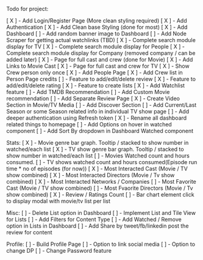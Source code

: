 Todo for project:

[ X ] - Add Login/Register Page (More clean styling required)
[ X ] - Add Authentication
[ X ] - Add Clean base Styling (done for most)
[ X ] - Add Dashboard
[ ] - Add random banner image to Dashboard
[ ] - Add Node Scraper for getting actual watchlinks (TBD)
[ X ] - Complete search module display for TV
[ X ] - Complete search module display for People
[ X ] - Complete search module display for Company (removed company / can be added later)
[ X ] - Page for full cast and crew (done for Movie)
[ X ] - Add Links to Movie Cast
[ X ] - Page for full cast and crew for TV
[ X ] - Show Crew person only once
[ X ] - Add People Page
[ X ] - Add Crew list in Person Page credits
[ ] - Feature to add/edit/delete review
[ X ] - Feature to add/edit/delete rating
[ X ] - Feature to create lists
[ X ] - Add Watchlist feature
[ ] - Add TMDB Recommendation
[ ] - Add Custom Movie recommendation
[ ] - Add Separate Review Page
[ X ] - Create Video Section in Movie/TV Media
[ ] - Add Discover Section
[ ] - Add Current/Last Season or some Season related info in individual TV show page
[ ] - Add deeper authentication using Refresh token
[ X ] - Rename all dashboard related things to homepage
[ ] - Add Options on hover in watched component
[ ] - Add Sort By dropdown in Dashboard Watched component

Stats:
[ X ] - Movie genre bar graph. Tooltip / stacked to show number in watched/each list
[ X ] - TV show genre bar graph. Tooltip / stacked to show number in watched/each list
[ ] - Movies Watched count and hours consumed.
[ ] - TV shows watched count and hours consumed(Episode run time \* no of episodes (for now))
[ X ] - Most Interacted Cast (Movie / TV show combined)
[ X ] - Most Interacted Directors (Movie / Tv show combined)
[ X ] - Most Interacted Networks / Companies
[ ] - Most Favorite Cast (Movie / TV show combined)
[ ] - Most Fvaorite Directors (Movie / Tv show combined)
[ X ] - Review / Ratings Count
[ ] - Bar chart element click to display modal with movie/tv list per list

Misc:
[ ] - Delete List option in Dashboard
[ ] - Implement List and Tile View for Lists
[ ] - Add Filters for Content Type
[ ] - Add Watched / Remove option in Lists in Dashboard
[ ] - Add Share by tweet/fb/linkedin post the review for content

Profile:
[ ] - Build Profile Page
[ ] - Option to link social media
[ ] - Option to change DP
[ ] - Change Password feature
